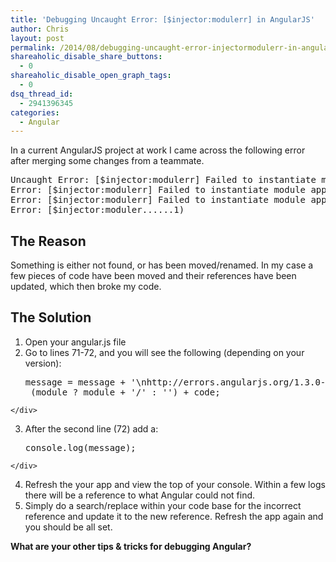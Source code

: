 ```yaml
---
title: 'Debugging Uncaught Error: [$injector:modulerr] in AngularJS'
author: Chris
layout: post
permalink: /2014/08/debugging-uncaught-error-injectormodulerr-in-angularjs/
shareaholic_disable_share_buttons:
  - 0
shareaholic_disable_open_graph_tags:
  - 0
dsq_thread_id:
  - 2941396345
categories:
  - Angular
---
```

In a current AngularJS project at work I came across the following error after merging some changes from a teammate.<!--more-->

<div class="hl-container">
  <div class="hl-main">
    <pre><span class="hl-code">Uncaught Error: [$injector:modulerr] Failed to instantiate module app due to:
Error: [$injector:modulerr] Failed to instantiate module app due to:
Error: [$injector:modulerr] Failed to instantiate module app.common due to:
Error: [$injector:moduler......1)</span></pre>
  </div>
</div>

<!--more-->

## The Reason

Something is either not found, or has been moved/renamed. In my case a few pieces of code have been moved and their references have been updated, which then broke my code.

## The Solution

  1. Open your angular.js file
  2. Go to lines 71-72, and you will see the following (depending on your version): <div class="hl-container">
      <div class="hl-main">
        <pre><span class="hl-code">message = message + '\nhttp://errors.angularjs.org/1.3.0-beta.8/' +
      (module ? module + '/' : '') + code;</span></pre>
      </div>
    </div>

  3. After the second line (72) add a: <div class="hl-container">
      <div class="hl-main">
        <pre><span class="hl-code">console.log(message);</span></pre>
      </div>
    </div>

  4. Refresh the your app and view the top of your console. Within a few logs there will be a reference to what Angular could not find.
  5. Simply do a search/replace within your code base for the incorrect reference and update it to the new reference. Refresh the app again and you should be all set.

**What are your other tips &#038; tricks for debugging Angular?**